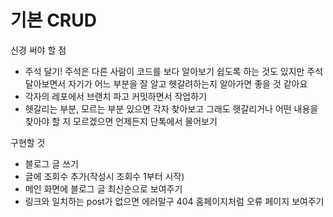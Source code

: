 # 기본 CRUD

신경 써야 할 점
* 주석 달기! 주석은 다른 사람이 코드를 보다 알아보기 쉽도록 하는 것도 있지만 주석 달아보면서 자기가 어느 부분을 잘 알고 헷갈려하는지 알아가면 좋을 것 같아요
* 각자의 레포에서 브랜치 파고 커밋하면서 작업하기
* 헷갈리는 부분, 모르는 부분 있으면 각자 찾아보고 그래도 헷갈리거나 어떤 내용을 찾아야 할 지 모르겠으면 언제든지 단톡에서 물어보기

구현할 것
* 블로그 글 쓰기
* 글에 조회수 추가(작성시 조회수 1부터 시작)
* 메인 화면에 블로그 글 최신순으로 보여주기
* 링크와 일치하는 post가 없으면 에러말구 404 홈페이지처럼 오류 페이지 보여주기

